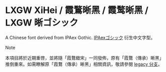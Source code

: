 # LXGW XiHei / 霞鶩晰黑 / 霞鹜晰黑 / LXGW 晰ゴシック
A Chinese font derived from IPAex Gothic. [IPAexゴシック](https://ipafont.ipa.go.jp/old/ipafont/download.html) 衍生中文字型。

>[!NOTE]
> 本項目將於近期重啓，並將隨「霞鶩緻宋」一同發佈，原有「霞鶩（傳承）晰黑」推倒重來。如需瞭解原「霞鶩（傳承）晰黑」相關資訊，敬請參閱 [legacy 分支](https://github.com/lxgw/LxgwClearGothic/blob/legacy)。
